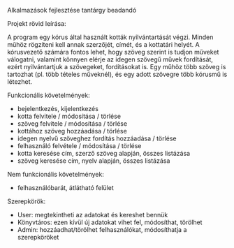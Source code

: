 Alkalmazások fejlesztése tantárgy beadandó

Projekt rövid leírása:

A program egy kórus által használt kották nyilvántartását végzi. Minden műhöz rögzíteni kell annak szerzőjét, címét, és a kottatári helyét. A kórusvezető számára fontos lehet, hogy szöveg szerint is tudjon műveket válogatni, valamint könnyen elérje az idegen szövegű művek fordítását, ezért nyilvántartjuk a szövegeket, fordításokat is. Egy műhöz több szöveg is tartozhat (pl. több tételes műveknél), és egy adott szövegre több kórusmű is létezhet.

Funkcionális követelmények:
- bejelentkezés, kijelentkezés
- kotta felvitele / módosítása / törlése
- szöveg felvitele / módosítása / törlése
- kottához szöveg hozzáadása / törlése
- idegen nyelvű szöveghez fordítás hozzáadása / törlése
- felhasználó felvétele / módosítása / törlése
- kotta keresése cím, szerző szöveg alapján, összes listázása
- szöveg keresése cím, nyelv alapján, összes listázása

Nem funkcionális követelmények:
- felhasználóbarát, átlátható felület

Szerepkörök:
- User: megtekintheti az adatokat és kereshet bennük
- Könyvtáros: ezen kívül új adatokat  vihet fel, módosíthat, törölhet
- Admin: hozzáadhat/törölhet felhasználókat, módosíthatja a szerepköröket

